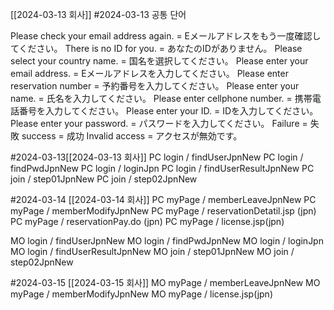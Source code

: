 [[2024-03-13 회사]]
#2024-03-13 
공통 단어

Please check your email address again. = Eメールアドレスをもう一度確認してください。
There is no ID for you. = あなたのIDがありません。
Please select your country name. = 国名を選択してください。
Please enter your email address. = Eメールアドレスを入力してください。
Please enter reservation number = 予約番号を入力してください。
Please enter your name. = 氏名を入力してください。
Please enter cellphone number. = 携帯電話番号を入力してください。
Please enter your ID. = IDを入力してください。
Please enter your password. = パスワードを入力してください。
Failure = 失敗
success = 成功
Invalid access = アクセスが無効です。



#2024-03-13[[2024-03-13 회사]]
PC login / findUserJpnNew
PC login / findPwdJpnNew
PC login / loginJpn
PC login / findUserResultJpnNew
PC join / step01JpnNew
PC join / step02JpnNew

#2024-03-14 [[2024-03-14 회사]]
PC myPage / memberLeaveJpnNew
PC myPage / memberModifyJpnNew
PC myPage / reservationDetatil.jsp (jpn)
PC myPage / reservationPay.do (jpn)
PC myPage / license.jsp(jpn)

MO login / findUserJpnNew
MO login / findPwdJpnNew
MO login / loginJpn
MO login / findUserResultJpnNew
MO join / step01JpnNew
MO join / step02JpnNew


#2024-03-15  [[2024-03-15 회사]]
MO myPage / memberLeaveJpnNew
MO myPage / memberModifyJpnNew
MO myPage / license.jsp(jpn)